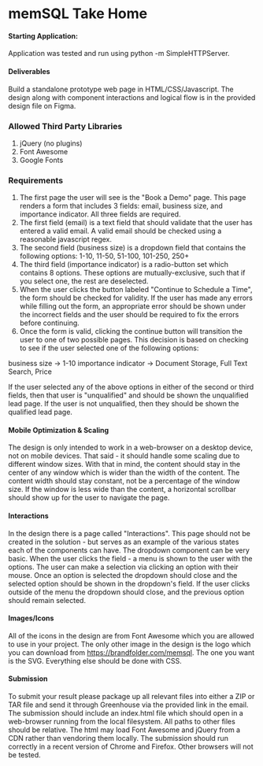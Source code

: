 # memSQL Take Home

#### Starting Application:

Application was tested and run using python -m SimpleHTTPServer.

#### Deliverables

Build a standalone prototype web page in
HTML/CSS/Javascript. The design along with component interactions and logical flow is in the
provided design file on Figma.

### Allowed Third Party Libraries

1. jQuery (no plugins)
2. Font Awesome
3. Google Fonts

### Requirements

1. The first page the user will see is the "Book a Demo" page. This page renders a form
that includes 3 fields: email, business size, and importance indicator. All three fields are
required.
2. The first field (email) is a text field that should validate that the user has entered a valid
email. A valid email should be checked using a reasonable javascript regex.
3. The second field (business size) is a dropdown field that contains the following options:
1-10, 11-50, 51-100, 101-250, 250+
4. The third field (importance indicator) is a radio-button set which contains 8 options.
These options are mutually-exclusive, such that if you select one, the rest are
deselected.
5. When the user clicks the button labeled "Continue to Schedule a Time", the form should
be checked for validity. If the user has made any errors while filling out the form, an
appropriate error should be shown under the incorrect fields and the user should be
required to fix the errors before continuing.
6. Once the form is valid, clicking the continue button will transition the user to one of two
possible pages. This decision is based on checking to see if the user selected one of the
following options:

business size -> 1-10
importance indicator -> Document Storage, Full Text Search, Price

If the user selected any of the above options in either of the second or third fields, then
that user is "unqualified" and should be shown the unqualified lead page. If the user is
not unqualified, then they should be shown the qualified lead page.

#### Mobile Optimization & Scaling

The design is only intended to work in a web-browser on a desktop device, not on mobile devices. That said - it should handle some scaling due to different window sizes. With that in mind, the content should stay in the center of any window which is wider than the width of the content. The content width should stay constant, not be a percentage of the window size. If the window is less wide than the content, a horizontal scrollbar should show up for the user to navigate the page.

#### Interactions

In the design there is a page called "Interactions". This page should not be created in the solution - but serves as an example of the various states each of the components can have.
The dropdown component can be very basic. When the user clicks the field - a menu is shown to the user with the options. The user can make a selection via clicking an option with their mouse. Once an option is selected the dropdown should close and the selected option should be shown in the dropdown's field. If the user clicks outside of the menu the dropdown should close, and the previous option should remain selected.

#### Images/Icons

All of the icons in the design are from Font Awesome which you are allowed to use in your project.
The only other image in the design is the logo which you can download from https://brandfolder.com/memsql. The one you want is the SVG.
Everything else should be done with CSS.

#### Submission

To submit your result please package up all relevant files into either a ZIP or TAR file and send it through Greenhouse via the provided link in the email.
The submission should include an index.html file which should open in a web-browser running from the local filesystem. All paths to other files should be relative. The html may load Font Awesome and jQuery from a CDN rather than vendoring them locally.
The submission should run correctly in a recent version of Chrome and Firefox. Other browsers will not be tested.
